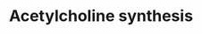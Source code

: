 ---
annotations:
- id: PW:0000408
  parent: classic metabolic pathway
  type: Pathway Ontology
  value: acetylcholine metabolic pathway
authors:
- MaintBot
- Thomas
- Christine Chichester
- Egonw
- Khanspers
- Mkutmon
- Asios Olia
- Eweitz
description: Acetylcholine is an important neurotransmitter. It can be rapidly released
  in the synaptic cleft upon activation of the neuron. In the synaptic cleft the compound
  is degraded rapidly into choline and acetate, this is essential for proper neuronal
  functioning. Choline and Acetate are taken up into the cytosol and recycled for
  the next activation.
last-edited: 2021-05-21
organisms:
- Bos taurus
redirect_from:
- /index.php/Pathway:WP1034
- /instance/WP1034
- /instance/WP1034_r117472
revision: r117472
schema-jsonld:
- '@context': https://schema.org/
  '@id': https://wikipathways.github.io/pathways/WP1034.html
  '@type': Dataset
  creator:
    '@type': Organization
    name: WikiPathways
  description: Acetylcholine is an important neurotransmitter. It can be rapidly released
    in the synaptic cleft upon activation of the neuron. In the synaptic cleft the
    compound is degraded rapidly into choline and acetate, this is essential for proper
    neuronal functioning. Choline and Acetate are taken up into the cytosol and recycled
    for the next activation.
  keywords:
  - ACHE
  - Acetate
  - Acetyl CoA
  - Acetylcholine
  - CHAT
  - CHKA
  - Choline
  - Cytidine diphosphate choline
  - Glycerophosphocholine
  - PCYT1A
  - PDHA1
  - PDHA2
  - PEMT
  - Phosphatidylcholine
  - Phosphatidylethanolamine
  - Phosphorylcholine
  - Pyruvate from Glycolysis
  license: CC0
  name: Acetylcholine synthesis
seo: CreativeWork
title: Acetylcholine synthesis
wpid: WP1034
---